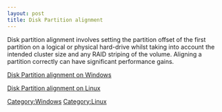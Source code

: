 ```yaml
---
layout: post 
title: Disk Partition alignment
---
```


Disk partition alignment involves setting the partition offset of the
first partition on a logical or physical hard-drive whilst taking into
account the intended cluster size and any RAID striping of the volume.
Aligning a partition correctly can have significant performance gains.

[Disk Partition alignment on
Windows](Disk_Partition_alignment_(Windows) "wikilink")

[Disk Partition alignment on
Linux](Disk_Partition_alignment_(Linux) "wikilink")

[Category:Windows](Category:Windows "wikilink")
[Category:Linux](Category:Linux "wikilink")
